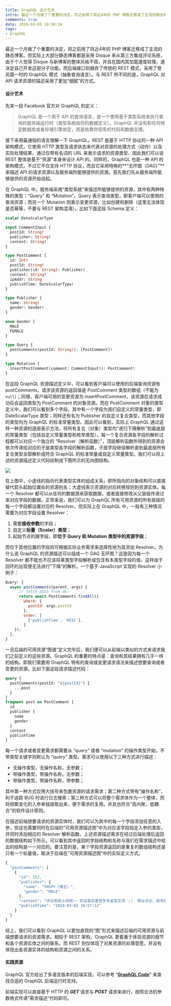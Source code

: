 ```yaml
---
title: GraphQL 设计艺术
intro: 最近一个月做了个重要的决定，将之前用了将近4年的 PHP 博客迁移成了主流的静态博客。但实际上大部分静态博客都是采用 Disque 来从第三方集成评论系统，由于个人觉得 Disque 与新博客的整体风格不搭，并且在国内其加载速度较慢，遂决定自己开发这部分子功能。而后端接口则摒弃了传统的 REST 模式，采用了曾风靡一时的 GraphQL 模式（抽象查询语言）。与 REST 所不同的是，GraphQL 对 API 请求资源的描述采用了更加“细腻”的方式。
comments: true
date: 2019-03-03 19:50:24
tags:
- GraphQL
---
```


最近一个月做了个重要的决定，将之前用了将近4年的 PHP 博客迁移成了主流的静态博客。但实际上大部分静态博客都是采用 Disque 来从第三方集成评论系统，由于个人觉得 Disque 与新博客的整体风格不搭，并且在国内其加载速度较慢，遂决定自己开发这部分子功能。而后端接口则摒弃了传统的 REST 模式，采用了曾风靡一时的 GraphQL 模式（抽象查询语言）。与 REST 所不同的是，GraphQL 对 API 请求资源的描述采用了更加“细腻”的方式。

#### 设计艺术

先来一段 Facebook 官方对 GraphQL 的定义：

> GraphQL 是一个用于 API 的查询语言，是一个使用基于类型系统来执行查询的服务端运行时（类型系统由你的数据定义）。GraphQL 并没有和任何特定数据库或者存储引擎绑定，而是依靠你现有的代码和数据支撑。

接下来用最通俗的语言理解一下 GraphQL。REST 是基于 HTTP 协议的一种 API 架构模式，它使用 HTTP 类型及请求状态来代表对资源的处理方式（动作）以及实际处理结果，通过仅带有名词的 URL 来表示请求的资源类型，因此我们可以说 REST 整体是基于“资源”本身来设计 API 的。同样的，GraphQL 也是一种 API 的架构模式，不过它不仅支持 HTTP 协议，而且它采用特殊的**“无环图（DAG）”**来描述 API 的请求资源以及服务端所能够提供的资源。首先我们先从服务端所能够提供的资源开始说起。

在 GraphQL 中，服务端采用“类型系统”来描述所能够提供的资源，其中有两种特殊的类型：“Query” 和 “Mutation”。Query 表示查询类型，即客户端可以使用的查询资源；而另一个 Mutation 则表示变更资源，比如创建和删除（这里无法体现是否幂等，不要与 REST 架构混淆）。比如下面这段 Schema 定义：

```graphql
scalar DateScalarType

input CommentInput {
  postId: String!
  publisher: String!
  content: String!
}

type PostComment {
  id: Int!
  postId: String!
  publisher(id: String): Publisher!
  content: String!
  ipAddr: String
  publishTime: DateScalarType!
}

type Publisher {
  name: String!
  gender: Gender!
}

enum Gender {
  MALE
  FEMALE
}

type Query {
  postComments(postId: String!): [PostComment]!
}

type Mutation {
  insertPostComment(comment: CommentInput!): PostComment!
}
```

在这段 GraphQL 资源描述定义中，可以看到客户端可以使用的后端查询资源有 postComments，请求该资源的返回值是 PostComment 类型的数组（不能为 `null`）；同理，客户端可用的变更资源为 insertPostComment，该资源在请求成功后会返回类型为 PostComment 的对象资源。而在 PostComment 对象的类型定义中，我们可以看到多个字段，其中有一个字段为我们自定义的常量类型，即 DateScalarType 类型；同样还有名为 Publisher 的自定义复合类型，而其他字段的类型均为 GraphQL 的标准常量类型。因此可以看到，实际上 GraphQL 通过这样一种资源的逐层表示方法，将所有复合（对象）类型均“递归下降解析”到最底层的常量类型（包括自定义常量类型和枚举类型）。每一个复合资源各字段的解析过程都可以对应一个独立的 “Resolver（解析函数）”，顶层解析函数所得到的资源会依次传递给对应的子层类型各字段的解析函数，子层字段继续解析直到最底层所有复合类型全部解析成符合 GraphQL 的标准常量或自定义常量类型。我们可以将上述的资源描述定义代码绘制成下图所示的无向图结构。

![](1.png)

在上图中，小虚线的指向代表类型实体的组成关系，即所指向的对象结构可以直接替代箭头起始位置处的资源别名；大虚线表示资源的对应转换规则到资源实体。每一个 Resolver 都可以从任何的数据源来获取数据，或者直接修改从父层级传递过来对应字段的数据。正常来说，我们可以为 GraphQL 所有可用资源的所有层级的每一个字段都设置对应的 Resolver，但实际上在 GraphQL 中，一般有三种情况需要为对应字段设置 Resolver：

1. 需要**接收参数**的字段；
2. 自定义**标量（Scalar）类型**；
3. 起始节点的跟字段，即**位于 Query 和 Mutation 类型中的资源字段**；

而位于其他位置的字段则可根据实际业务需求来选择性地为其添加 Resolver。为什么说 GraphQL 的资源描述可以组成一个 DAG 无环图？这是因为每一个 Resolver 都不能也不应该将某类型字段解析成包含有本类型字段的值，这样由于回环的出现便无法进行“下降”的解析。一个基于 JavaScript 实现的 Resolver 小例子：

```javascript
Query: {
  async postComments(parent, args) {
      // fetch data from db; 
      return await PostComments.findAll({
        where: {
          postId: args.postId
        },
        order: [
          ['publishTime', 'DESC'],
        ]
    });
  },
}
```

一旦后端的可用资源“图谱”定义完毕后，我们便可以从前端以类似的方式来请求我们之前定义的这些资源。GraphQL 的重要的特点是：查询和其结果拥有几乎一样的结构。即我们需要用 GraphQL 特有的查询或变更请求语法来描述想要查询或者变更的资源。比如下面这段请求描述代码：

```GraphQL
query {
  postComments(postId: "${postId}") {
    ...post
  }
}
fragment post on PostComment {
  id
  publisher {
    name
    gender
  }
  content
  publishTime
}
```
每一个请求或者变更需求都需要从 “query” 或者 “mutation” 的操作类型开始，不带类型关键字则默认为 “query” 类型。需求可以使用以下三种方式进行描述：


* 无操作类型，无操作名称，无参数；
* 带操作类型，带操作名称，无参数；
* 带操作类型，带操作名称，带参数；

其中第一种方式仅用大括号来包裹资源的请求需求；第二种方式带有“操作名称”，利于追踪 BUG 时进行日志搜索；第三种方式可以将整个需求体作为一个整体，而将频繁变化的入参单独提取出来，便于需求的复用。并且也符合“高内聚，低耦合”的软件设计原则。

在描述前端想要请求的资源实体时，我们可以为其中的每一个字段添加任意的入参，但这也需要同时在后端的“可用资源描述图”中为对应该字段指定入参的类型，并同时添加相应的 Resolver 解析函数。上述资源描述需求在经过后端处理后返回的数据结构如下所示。可以看到其中返回的字段结构和名称与我们在需求描述中给出的结构是一一对应的。要注意的是，某个字段资源返回的是重复的数组结构还是只有一个标量值，取决于后端在“可用资源描述图”中的实际定义方式。

```javascript
{
  "postComments": [
    { 
      "id": 552,
      "publisher": {
        "name": "YHSPY（博主）",
        "gender": "MALE"
      },
      "content": "评论系统上线啦~~ 欢迎各位客官多多留言交流 ；） 商业评论、技术研究、生活琐事 and 创业思考。",
      "publishTime": "2019-03-02 16:57:12"
    }
  ]
}
```

综上，我们可以看到 GraphQL 以更加直观的“图”形式来描述后端的可用资源与前端想要请求的资源需求。相较于 REST 架构，GraphQL 更着重于体现资源的细节和各个资源实体之间的联系，而 REST 则仅体现了对某资源的处理意愿，并没有体现出各资源实体的结构和资源之间的关系。


#### 实践资源

GraphQL 官方给出了多语言版本的后端实现，可以参考 “**[GraphQL Code](http://graphql.cn/code/)**” 来查找合适的 GraphQL 后端运行时支持。

前端实现可以直接基于 HTTP 的 ***GET*** 请求与 ***POST*** 请求来进行，按照合法的参数格式传递“需求描述”代码即可。
